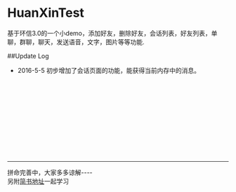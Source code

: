 # HuanXinTest

基于环信3.0的一个小demo，添加好友，删除好友，会话列表，好友列表，单聊，群聊，聊天，发送语音，文字，图片等等功能.

##Update Log
- 2016-5-5 初步增加了会话页面的功能，能获得当前内存中的消息。










<br><br><br><br><br><br><br><br><br><br>

---
拼命完善中，大家多多谅解---- <br>
另附[简书地址](http://www.jianshu.com/users/85973c3d2045/latest_articles)一起学习
